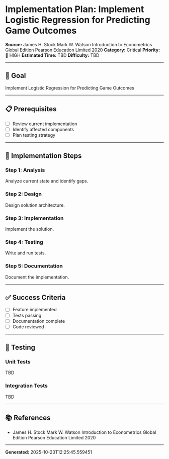 # Implementation Plan: Implement Logistic Regression for Predicting Game Outcomes

**Source:** James H. Stock Mark W. Watson Introduction to Econometrics Global Edition Pearson Education Limited 2020
**Category:** Critical
**Priority:** 🔴 HIGH
**Estimated Time:** TBD
**Difficulty:** TBD

---

## 🎯 Goal

Implement Logistic Regression for Predicting Game Outcomes

---

## 📋 Prerequisites

- [ ] Review current implementation
- [ ] Identify affected components
- [ ] Plan testing strategy

---

## 🔧 Implementation Steps

### Step 1: Analysis

Analyze current state and identify gaps.

### Step 2: Design

Design solution architecture.

### Step 3: Implementation

Implement the solution.

### Step 4: Testing

Write and run tests.

### Step 5: Documentation

Document the implementation.

---

## ✅ Success Criteria

- [ ] Feature implemented
- [ ] Tests passing
- [ ] Documentation complete
- [ ] Code reviewed

---

## 🧪 Testing

### Unit Tests

TBD

### Integration Tests

TBD

---

## 📚 References

- James H. Stock Mark W. Watson Introduction to Econometrics Global Edition Pearson Education Limited 2020

---

**Generated:** 2025-10-23T12:25:45.559451
